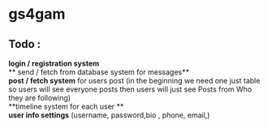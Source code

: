 # gs4gam  <br/>
## Todo :
   **login / registration system**
   <br>
   ** send / fetch from database system for messages**
   <br>
   **post / fetch system** for users post (in the beginning we need one just table so users will see everyone posts  then users will just see Posts from Who they are following)<br/>
   **timeline system for each user **
   <br>
   **user info settings** (username, password,bio , phone, email,)
   

